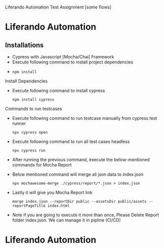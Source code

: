 Liferando Automation Test Assignment [some flows]

# Liferando Automation

## Installations



- Cypress with Javascript [Mocha/Chai] Framework
- Execute following command to install project dependencies
-     npm install

Install Dependencies


- Execute following command to install cypress

      npm install cypress

Commands to run testcases

- Execute following command to run testcase manually from cypress test runner

      npx cypress open

- Execute following command to run all test cases headless

      npx cypress run


- After running the previous command, execute the below-mentioned commands for Mocha Report
- Below mentioned command will merge all json data to index.json

      npx mochawesome-merge ./cypress/report/*.json > index.json


- Lastly it will give you Mocha Report link

      marge index.json --reportDir public --assetsDir public/assets --reportPageTitle index.html

- Note if you are going to execute it more than once, Please Delete Report folder index.json. We can manage it in pipline (CI/CD)
# Liferando Automation
